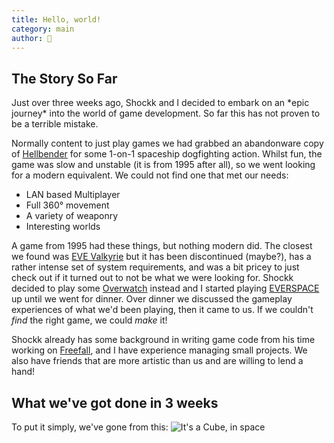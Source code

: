 ```yaml
---
title: Hello, world!
category: main
author: 🦊
---
```

## The Story So Far

</h3>
Just over three weeks ago, Shockk and I decided to embark on an *epic journey* into the world of game development.
So far this has not proven to be a terrible mistake.

Normally content to just play games we had grabbed an abandonware copy of [Hellbender](https://en.wikipedia.org/wiki/Hellbender_(video_game)) for some 1-on-1 spaceship dogfighting action. Whilst fun, the game was slow and unstable (it is from 1995 after all), so we went looking for a modern equivalent. We could not find one that met our needs:

 - LAN based Multiplayer
 - Full 360° movement
 - A variety of weaponry
 - Interesting worlds

A game from 1995 had these things, but nothing modern did. The closest we found was [EVE Valkyrie](https://www.evevalkyrie.com/) but it has been discontinued (maybe?), has a rather intense set of system requirements, and was a bit pricey to just check out if it turned out to not be what we were looking for.
Shockk decided to play some [Overwatch](https://en.wikipedia.org/wiki/Overwatch_(video_game)) instead and I started playing [EVERSPACE](https://everspace-game.com/) up until we went for dinner.
Over dinner we discussed the gameplay experiences of what we'd been playing, then it came to us. If we couldn't *find* the right game, we could *make* it!

Shockk already has some background in writing game code from his time working on [Freefall](https://freefall.space), and I have experience managing small projects. We also have friends that are more artistic than us and are willing to lend a hand!

## What we've got done in 3 weeks
To put it simply, we've gone from this:
![It's a Cube, in space](assets/Spacegame_Cube.png)

<!--stackedit_data:
eyJoaXN0b3J5IjpbLTE2MDcyNjAxMjksLTExNTIxNjQxMzIsLT
EzMzc0NzU4MTIsLTExMjgwMzE3NTAsLTEwNzI4NDI0NDAsLTIw
MzM3MzIxNzgsMjEyOTAxNDQxNCwzMTg2ODUyOThdfQ==
-->